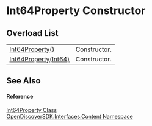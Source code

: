 # Int64Property Constructor


## Overload List
<table>
<tr>
<td><a href="00dacf01-95ee-2a7e-03d0-8db46ba9ec3f">Int64Property()</a></td>
<td>Constructor.</td></tr>
<tr>
<td><a href="a920e84f-0b44-cd47-858e-44c086c30c7f">Int64Property(Int64)</a></td>
<td>Constructor.</td></tr>
</table>

## See Also


#### Reference
<a href="a5ab496a-c684-ac05-ed3d-8bc1ab6107f1">Int64Property Class</a>  
<a href="79f11d04-c275-b915-db5b-ab2227989555">OpenDiscoverSDK.Interfaces.Content Namespace</a>  
